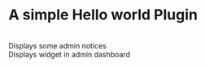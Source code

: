 <h1>A simple Hello world Plugin</h1> <br>
Displays some admin notices<br>
Displays widget in admin dashboard
